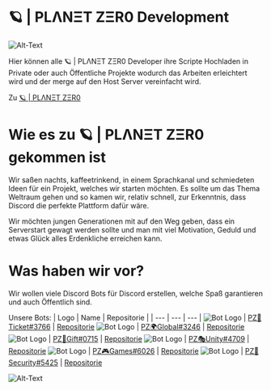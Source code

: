 # 🪐 | PLΛNΞT ZΞR0 Development

<img src="https://github.com/PLANET-ZER0-Development/.github/blob/4f579f203797fd56be1f46a9fa74eb00124b91d9/profile/Logo.png" alt="Alt-Text" title="Logo" />

Hier können alle 🪐 | PLΛNΞT ZΞR0 Developer ihre Scripte Hochladen in Private oder auch Öffentliche Projekte wodurch das Arbeiten erleichtert wird und der merge auf den Host Server vereinfacht wird.

Zu <a href="https://discord.gg/vbtxpv47w7">🪐 | PLΛNΞT ZΞR0<a>

# Wie es zu 🪐 | PLΛNΞT ZΞR0 gekommen ist

Wir saßen nachts, kaffeetrinkend, in einem Sprachkanal und schmiedeten Ideen für ein Projekt, welches wir starten möchten. 
Es sollte um das Thema Weltraum gehen und so kamen wir, relativ schnell, zur Erkenntnis, dass Discord die perfekte Plattform dafür wäre. 

Wir möchten jungen Generationen mit auf den Weg geben, dass ein Serverstart gewagt werden sollte und man mit viel Motivation, Geduld und etwas Glück alles Erdenkliche erreichen kann.

# Was haben wir vor?

Wir wollen viele Discord Bots für Discord erstellen, welche Spaß garantieren und auch Öffentlich sind.

Unsere Bots:
| Logo | Name | Repositorie |
| --- | --- | --- |
<img src="https://github.com/PLANET-ZER0-Development/.github/blob/412aaddd3fd44e9772d3a14a707c53ffb871ce60/profile/230403.png" alt="Bot Logo" title="Bot Logo"> | <a href="https://discord.gg/JpStcqah5y">PZ🎫Ticket#3766<a> | <a href="https://github.com/PLANET-ZER0-Development/PZ-Ticket">Repositorie</a>
  <img src="https://github.com/PLANET-ZER0-Development/.github/blob/6ab597a6713407ce58e8637d3574433c8f6d94ac/profile/344403.png" alt="Bot Logo" title="Bot Logo"> | <a href="https://discord.gg/JpStcqah5y">PZ🌍Global#3246<a> | <a href="">Repositorie</a>
  <img src="https://github.com/PLANET-ZER0-Development/.github/blob/6ab597a6713407ce58e8637d3574433c8f6d94ac/profile/Present-Gift-Vector-SVG-Icon-9df3.png" alt="Bot Logo" title="Bot Logo"> | <a href="https://discord.gg/JpStcqah5y">PZ🎁Gift#0715<a> | <a href="">Repositorie</a>
  <img src="https://github.com/PLANET-ZER0-Development/.github/blob/6ab597a6713407ce58e8637d3574433c8f6d94ac/profile/1f3ad.png" alt="Bot Logo" title="Bot Logo"> | <a href="https://discord.gg/JpStcqah5y">PZ🎭Unity#4709<a> | <a href="">Repositorie</a>
  <img src="https://github.com/PLANET-ZER0-Development/.github/blob/6ab597a6713407ce58e8637d3574433c8f6d94ac/profile/game-controller-icon-11.png" alt="Bot Logo" title="Bot Logo"> | <a href="https://discord.gg/JpStcqah5y">PZ🎮Games#6026<a> | <a href="">Repositorie</a>
  <img src="https://github.com/PLANET-ZER0-Development/.github/blob/6ab597a6713407ce58e8637d3574433c8f6d94ac/profile/2285238.png" alt="Bot Logo" title="Bot Logo"> | <a href="https://discord.gg/JpStcqah5y">PZ🚨Security#5425<a> | <a href="">Repositorie</a>
  
  <img src="https://github.com/PLANET-ZER0-Development/.github/blob/4f579f203797fd56be1f46a9fa74eb00124b91d9/profile/Logo.png" alt="Alt-Text" title="Logo" />
